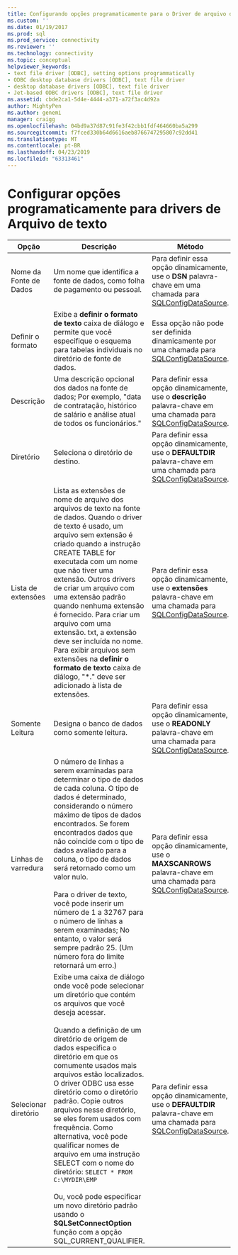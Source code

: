 ```yaml
---
title: Configurando opções programaticamente para o Driver de arquivo de texto | Microsoft Docs
ms.custom: ''
ms.date: 01/19/2017
ms.prod: sql
ms.prod_service: connectivity
ms.reviewer: ''
ms.technology: connectivity
ms.topic: conceptual
helpviewer_keywords:
- text file driver [ODBC], setting options programmatically
- ODBC desktop database drivers [ODBC], text file driver
- desktop database drivers [ODBC], text file driver
- Jet-based ODBC drivers [ODBC], text file driver
ms.assetid: cbde2ca1-5d4e-4444-a371-a72f3ac4d92a
author: MightyPen
ms.author: genemi
manager: craigg
ms.openlocfilehash: 04bd9a37d87c91fe3f42cbb1fdf464660ba5a299
ms.sourcegitcommit: f7fced330b64d6616aeb8766747295807c92dd41
ms.translationtype: MT
ms.contentlocale: pt-BR
ms.lasthandoff: 04/23/2019
ms.locfileid: "63313461"
---
```

# <a name="setting-options-programmatically-for-the-text-file-driver"></a>Configurar opções programaticamente para drivers de Arquivo de texto

|Opção|Descrição|Método|  
|------------|-----------------|------------|  
|Nome da Fonte de Dados|Um nome que identifica a fonte de dados, como folha de pagamento ou pessoal.|Para definir essa opção dinamicamente, use o **DSN** palavra-chave em uma chamada para [SQLConfigDataSource](../../odbc/microsoft/sqlconfigdatasource-text-file-driver.md).|  
|Definir o formato|Exibe a **definir o formato de texto** caixa de diálogo e permite que você especifique o esquema para tabelas individuais no diretório de fonte de dados.|Essa opção não pode ser definida dinamicamente por uma chamada para [SQLConfigDataSource](../../odbc/microsoft/sqlconfigdatasource-text-file-driver.md).|  
|Descrição|Uma descrição opcional dos dados na fonte de dados; Por exemplo, "data de contratação, histórico de salário e análise atual de todos os funcionários."|Para definir essa opção dinamicamente, use o **descrição** palavra-chave em uma chamada para [SQLConfigDataSource](../../odbc/microsoft/sqlconfigdatasource-text-file-driver.md).|  
|Diretório|Seleciona o diretório de destino.|Para definir essa opção dinamicamente, use o **DEFAULTDIR** palavra-chave em uma chamada para [SQLConfigDataSource](../../odbc/microsoft/sqlconfigdatasource-text-file-driver.md).|  
|Lista de extensões|Lista as extensões de nome de arquivo dos arquivos de texto na fonte de dados. Quando o driver de texto é usado, um arquivo sem extensão é criado quando a instrução CREATE TABLE for executada com um nome que não tiver uma extensão. Outros drivers de criar um arquivo com uma extensão padrão quando nenhuma extensão é fornecido. Para criar um arquivo com uma extensão. txt, a extensão deve ser incluída no nome. Para exibir arquivos sem extensões na **definir o formato de texto** caixa de diálogo, "*." deve ser adicionado à lista de extensões.|Para definir essa opção dinamicamente, use o **extensões** palavra-chave em uma chamada para [SQLConfigDataSource](../../odbc/microsoft/sqlconfigdatasource-text-file-driver.md).|  
|Somente Leitura|Designa o banco de dados como somente leitura.|Para definir essa opção dinamicamente, use o **READONLY** palavra-chave em uma chamada para [SQLConfigDataSource](../../odbc/microsoft/sqlconfigdatasource-text-file-driver.md).|  
|Linhas de varredura|O número de linhas a serem examinadas para determinar o tipo de dados de cada coluna. O tipo de dados é determinado, considerando o número máximo de tipos de dados encontrados. Se forem encontrados dados que não coincide com o tipo de dados avaliado para a coluna, o tipo de dados será retornado como um valor nulo.<br /><br /> Para o driver de texto, você pode inserir um número de 1 a 32767 para o número de linhas a serem examinadas; No entanto, o valor será sempre padrão 25. (Um número fora do limite retornará um erro.)|Para definir essa opção dinamicamente, use o **MAXSCANROWS** palavra-chave em uma chamada para [SQLConfigDataSource](../../odbc/microsoft/sqlconfigdatasource-text-file-driver.md).|  
|Selecionar diretório|Exibe uma caixa de diálogo onde você pode selecionar um diretório que contém os arquivos que você deseja acessar.<br /><br /> Quando a definição de um diretório de origem de dados especifica o diretório em que os comumente usados mais arquivos estão localizados. O driver ODBC usa esse diretório como o diretório padrão. Copie outros arquivos nesse diretório, se eles forem usados com frequência. Como alternativa, você pode qualificar nomes de arquivo em uma instrução SELECT com o nome do diretório: `SELECT * FROM C:\MYDIR\EMP`<br /><br /> Ou, você pode especificar um novo diretório padrão usando o **SQLSetConnectOption** função com a opção SQL_CURRENT_QUALIFIER.|Para definir essa opção dinamicamente, use o **DEFAULTDIR** palavra-chave em uma chamada para [SQLConfigDataSource](../../odbc/microsoft/sqlconfigdatasource-text-file-driver.md).|
